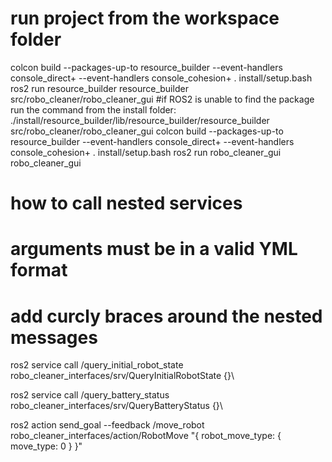 # run project from the workspace folder

colcon build --packages-up-to resource_builder --event-handlers console_direct+ --event-handlers console_cohesion+
. install/setup.bash
ros2 run resource_builder resource_builder src/robo_cleaner/robo_cleaner_gui
#if ROS2 is unable to find the package run the command from the install folder:
./install/resource_builder/lib/resource_builder/resource_builder src/robo_cleaner/robo_cleaner_gui
colcon build --packages-up-to resource_builder --event-handlers console_direct+ --event-handlers console_cohesion+
. install/setup.bash
ros2 run robo_cleaner_gui robo_cleaner_gui


# how to call nested services
# arguments must be in a valid YML format
# add curcly braces around the nested messages

ros2 service call /query_initial_robot_state robo_cleaner_interfaces/srv/QueryInitialRobotState {}\

ros2 service call /query_battery_status robo_cleaner_interfaces/srv/QueryBatteryStatus {}\

ros2 action send_goal --feedback /move_robot robo_cleaner_interfaces/action/RobotMove "{ robot_move_type: { move_type: 0 } }"